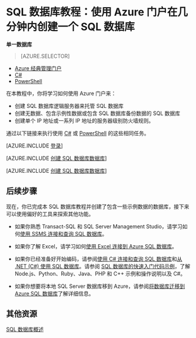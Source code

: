 <properties
	pageTitle="SQL 数据库教程：创建 SQL 数据库 | Azure"
	description="了解如何设置 SQL 数据库逻辑服务器、服务器防火墙规则、SQL 数据库、示例性数据，如何使用客户端工具连接以及如何配置用户和数据库防火墙规则。"
	keywords="sql 数据库教程,创建 sql 数据库"
	services="sql-database"
	documentationCenter=""
	authors="carlrabeler"
	manager="jhubbard"
	editor=""/>


<tags
	ms.service="sql-database"
	ms.date="04/14/2016"
	wacn.date="05/16/2016"/>

# SQL 数据库教程：使用 Azure 门户在几分钟内创建一个 SQL 数据库

**单一数据库**

> [AZURE.SELECTOR]
- [Azure 经典管理门户](/documentation/articles/sql-database-get-started/)
- [C#](/documentation/articles/sql-database-get-started-csharp/)
- [PowerShell](/documentation/articles/sql-database-get-started-powershell/)

在本教程中，你将学习如何使用 Azure 门户来：

- 创建 SQL 数据库逻辑服务器来托管 SQL 数据库
- 创建无数据、包含示例性数据或包含 SQL 数据库备份数据的 SQL 数据库
- 创建单个 IP 地址或一系列 IP 地址的服务器级别防火墙规则。

通过以下链接来执行使用 [C#](/documentation/articles/sql-database-get-started-csharp/) 或 [PowerShell](/documentation/articles/sql-database-get-started-powershell/) 的这些相同任务。

[AZURE.INCLUDE [登录](../includes/azure-getting-started-portal-login.md)]

[AZURE.INCLUDE [创建 SQL 数据库数据库](../includes/sql-database-create-new-database-portal.md)]

[AZURE.INCLUDE [创建 SQL 数据库数据库](../includes/sql-database-create-new-server-firewall-portal.md)]

## 后续步骤
现在，你已完成本 SQL 数据库教程并创建了包含一些示例数据的数据库，接下来可以使用偏好的工具来探索其他功能。

- 如果你熟悉 Transact-SQL 和 SQL Server Management Studio，请学习如何[使用 SSMS 连接和查询 SQL 数据库](/documentation/articles/sql-database-connect-query-ssms/)。

- 如果你了解 Excel，请学习如何[使用 Excel 连接到 Azure SQL 数据库](/documentation/articles/sql-database-connect-excel/)。

- 如果你已经准备好开始编码，请参阅[使用 C# 连接和查询 SQL 数据库](/documentation/articles/sql-database-connect-query/)和[从 .NET (C#) 使用 SQL 数据库](/documentation/articles/sql-database-develop-dotnet-simple/)。请参阅 [SQL 数据库的快速入门代码示例](/documentation/articles/sql-database-develop-quick-start-client-code-samples/)，了解 Node.js、Python、Ruby、Java、PHP 和 C++ 示例和操作说明以及 C#。

- 如果你想要将本地 SQL Server 数据库移到 Azure，请参阅[将数据库迁移到 Azure SQL 数据库](/documentation/articles/sql-database-cloud-migrate/)了解详细信息。


## 其他资源

[SQL 数据库概述](/documentation/articles/sql-database-technical-overview/)


<!---HONumber=Mooncake_0509_2016-->
